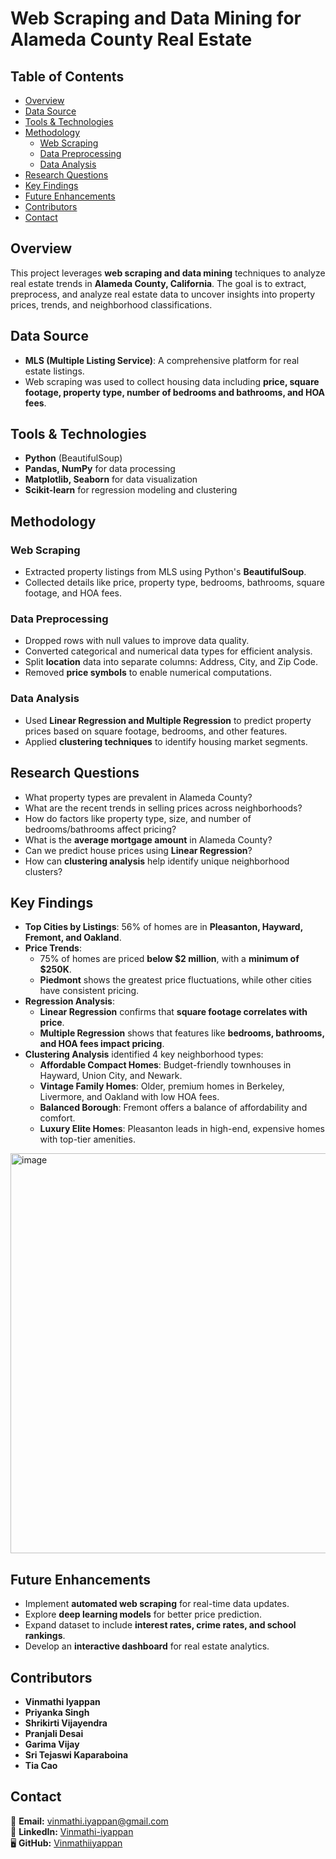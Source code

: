 # Web Scraping and Data Mining for Alameda County Real Estate

## Table of Contents
- [Overview](#overview)
- [Data Source](#data-source)
- [Tools & Technologies](#tools--technologies)
- [Methodology](#methodology)
  - [Web Scraping](#web-scraping)
  - [Data Preprocessing](#data-preprocessing)
  - [Data Analysis](#data-analysis)
- [Research Questions](#research-questions)
- [Key Findings](#key-findings)
- [Future Enhancements](#future-enhancements)
- [Contributors](#contributors)
- [Contact](#contact)

## Overview
This project leverages **web scraping and data mining** techniques to analyze real estate trends in **Alameda County, California**. The goal is to extract, preprocess, and analyze real estate data to uncover insights into property prices, trends, and neighborhood classifications.

## Data Source
- **MLS (Multiple Listing Service)**: A comprehensive platform for real estate listings.
- Web scraping was used to collect housing data including **price, square footage, property type, number of bedrooms and bathrooms, and HOA fees**.

## Tools & Technologies
- **Python** (BeautifulSoup)
- **Pandas, NumPy** for data processing
- **Matplotlib, Seaborn** for data visualization
- **Scikit-learn** for regression modeling and clustering

## Methodology
### Web Scraping
- Extracted property listings from MLS using Python's **BeautifulSoup**.
- Collected details like price, property type, bedrooms, bathrooms, square footage, and HOA fees.

### Data Preprocessing
- Dropped rows with null values to improve data quality.
- Converted categorical and numerical data types for efficient analysis.
- Split **location** data into separate columns: Address, City, and Zip Code.
- Removed **price symbols** to enable numerical computations.

### Data Analysis
- Used **Linear Regression and Multiple Regression** to predict property prices based on square footage, bedrooms, and other features.
- Applied **clustering techniques** to identify housing market segments.

## Research Questions
- What property types are prevalent in Alameda County?
- What are the recent trends in selling prices across neighborhoods?
- How do factors like property type, size, and number of bedrooms/bathrooms affect pricing?
- What is the **average mortgage amount** in Alameda County?
- Can we predict house prices using **Linear Regression**?
- How can **clustering analysis** help identify unique neighborhood clusters?

## Key Findings
- **Top Cities by Listings**: 56% of homes are in **Pleasanton, Hayward, Fremont, and Oakland**.
- **Price Trends**:
  - 75% of homes are priced **below $2 million**, with a **minimum of $250K**.
  - **Piedmont** shows the greatest price fluctuations, while other cities have consistent pricing.
- **Regression Analysis**:
  - **Linear Regression** confirms that **square footage correlates with price**.
  - **Multiple Regression** shows that features like **bedrooms, bathrooms, and HOA fees impact pricing**.
- **Clustering Analysis** identified 4 key neighborhood types:
  - **Affordable Compact Homes**: Budget-friendly townhouses in Hayward, Union City, and Newark.
  - **Vintage Family Homes**: Older, premium homes in Berkeley, Livermore, and Oakland with low HOA fees.
  - **Balanced Borough**: Fremont offers a balance of affordability and comfort.
  - **Luxury Elite Homes**: Pleasanton leads in high-end, expensive homes with top-tier amenities.
<img width="640" alt="image" src="https://github.com/user-attachments/assets/ac0dab36-ce88-4bc8-943f-4976f76e2df1" />

## Future Enhancements
- Implement **automated web scraping** for real-time data updates.
- Explore **deep learning models** for better price prediction.
- Expand dataset to include **interest rates, crime rates, and school rankings**.
- Develop an **interactive dashboard** for real estate analytics.

## Contributors
- **Vinmathi Iyappan**
- **Priyanka Singh**
- **Shrikirti Vijayendra**
- **Pranjali Desai**
- **Garima Vijay**
- **Sri Tejaswi Kaparaboina**
- **Tia Cao**

## Contact
📧 **Email:** [vinmathi.iyappan@gmail.com](mailto:vinmathi.iyappan@gmail.com)  
🔗 **LinkedIn:** [Vinmathi-iyappan](https://linkedin.com/in//vinmathi-iyappan/)  
🖥 **GitHub:** [Vinmathiiyappan](https://github.com/Vinmathiiyappan)

